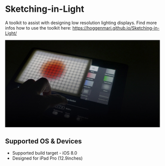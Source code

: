 # Sketching-in-Light
A toolkit to assist with designing low resolution lighting displays. Find more infos how to use the toolkit here: https://hoggenmari.github.io/Sketching-in-Light/

![screen-1](https://raw.githubusercontent.com/HoggenMari/Sketching-in-Light/gh-pages/images/sketching.jpg)

## Supported OS & Devices

* Supported build target - iOS 8.0
* Designed for iPad Pro (12.9inches)




